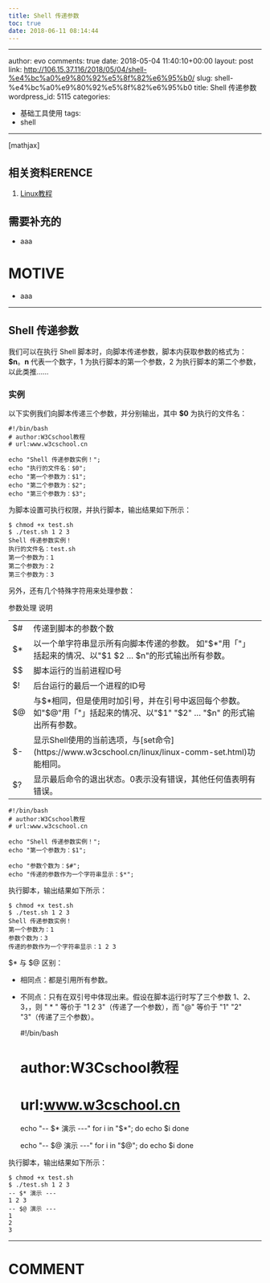 ```yaml
---
title: Shell 传递参数
toc: true
date: 2018-06-11 08:14:44
---
```

---
author: evo
comments: true
date: 2018-05-04 11:40:10+00:00
layout: post
link: http://106.15.37.116/2018/05/04/shell-%e4%bc%a0%e9%80%92%e5%8f%82%e6%95%b0/
slug: shell-%e4%bc%a0%e9%80%92%e5%8f%82%e6%95%b0
title: Shell 传递参数
wordpress_id: 5115
categories:
- 基础工具使用
tags:
- shell
---

<!-- more -->

[mathjax]


## 相关资料ERENCE





 	
  1. [Linux教程](https://www.w3cschool.cn/linux/)




## 需要补充的





 	
  * aaa




# MOTIVE





 	
  * aaa





* * *





## Shell 传递参数


我们可以在执行 Shell 脚本时，向脚本传递参数，脚本内获取参数的格式为：**$n**。**n** 代表一个数字，1 为执行脚本的第一个参数，2 为执行脚本的第二个参数，以此类推……


### 实例


以下实例我们向脚本传递三个参数，并分别输出，其中 **$0** 为执行的文件名：

    
    #!/bin/bash
    # author:W3Cschool教程
    # url:www.w3cschool.cn
    
    echo "Shell 传递参数实例！";
    echo "执行的文件名：$0";
    echo "第一个参数为：$1";
    echo "第二个参数为：$2";
    echo "第三个参数为：$3";
    


为脚本设置可执行权限，并执行脚本，输出结果如下所示：

    
    $ chmod +x test.sh 
    $ ./test.sh 1 2 3
    Shell 传递参数实例！
    执行的文件名：test.sh
    第一个参数为：1
    第二个参数为：2
    第三个参数为：3
    


另外，还有几个特殊字符用来处理参数：
<table class="reference" >
<tbody >
<tr >
参数处理
说明
</tr>
<tr >

<td >$#
</td>

<td >传递到脚本的参数个数
</td>
</tr>
<tr >

<td >$*
</td>

<td >以一个单字符串显示所有向脚本传递的参数。
如"$*"用「"」括起来的情况、以"$1 $2 … $n"的形式输出所有参数。
</td>
</tr>
<tr >

<td >$$
</td>

<td >脚本运行的当前进程ID号
</td>
</tr>
<tr >

<td >$!
</td>

<td >后台运行的最后一个进程的ID号
</td>
</tr>
<tr >

<td >$@
</td>

<td >与$*相同，但是使用时加引号，并在引号中返回每个参数。
如"$@"用「"」括起来的情况、以"$1" "$2" … "$n" 的形式输出所有参数。
</td>
</tr>
<tr >

<td >$-
</td>

<td >显示Shell使用的当前选项，与[set命令](https://www.w3cschool.cn/linux/linux-comm-set.html)功能相同。
</td>
</tr>
<tr >

<td >$?
</td>

<td >显示最后命令的退出状态。0表示没有错误，其他任何值表明有错误。
</td>
</tr>
</tbody>
</table>

    
    #!/bin/bash
    # author:W3Cschool教程
    # url:www.w3cschool.cn
    
    echo "Shell 传递参数实例！";
    echo "第一个参数为：$1";
    
    echo "参数个数为：$#";
    echo "传递的参数作为一个字符串显示：$*";
    


执行脚本，输出结果如下所示：

    
    $ chmod +x test.sh 
    $ ./test.sh 1 2 3
    Shell 传递参数实例！
    第一个参数为：1
    参数个数为：3
    传递的参数作为一个字符串显示：1 2 3
    


$* 与 $@ 区别：



 	
  * 相同点：都是引用所有参数。

 	
  * 不同点：只有在双引号中体现出来。假设在脚本运行时写了三个参数 1、2、3，，则 " * " 等价于 "1 2 3"（传递了一个参数），而 "@" 等价于 "1" "2" "3"（传递了三个参数）。



    
    #!/bin/bash
    # author:W3Cschool教程
    # url:www.w3cschool.cn
    
    echo "-- \$* 演示 ---"
    for i in "$*"; do
        echo $i
    done
    
    echo "-- \$@ 演示 ---"
    for i in "$@"; do
        echo $i
    done
    


执行脚本，输出结果如下所示：

    
    $ chmod +x test.sh 
    $ ./test.sh 1 2 3
    -- $* 演示 ---
    1 2 3
    -- $@ 演示 ---
    1
    2
    3
























* * *





# COMMENT



